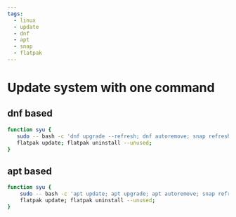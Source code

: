 ```yaml
---
tags:
  - linux
  - update
  - dnf
  - apt
  - snap
  - flatpak
---
```

# Update system with one command

## dnf based

```bash
function syu {
   sudo -- bash -c 'dnf upgrade --refresh; dnf autoremove; snap refresh; rclone selfupdate'
   flatpak update; flatpak uninstall --unused;
}
```

## apt based

```bash
function syu {
    sudo -- bash -c 'apt update; apt upgrade; apt autoremove; snap refresh; rclone selfupdate';
    flatpak update; flatpak uninstall --unused;
}
```
